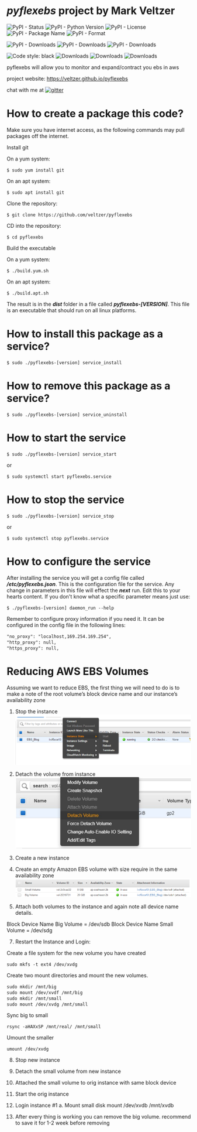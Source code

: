 
# *pyflexebs* project by Mark Veltzer

![PyPI - Status](https://img.shields.io/pypi/status/pyflexebs)
![PyPI - Python Version](https://img.shields.io/pypi/pyversions/pyflexebs)
![PyPI - License](https://img.shields.io/pypi/l/pyflexebs)
![PyPI - Package Name](https://img.shields.io/pypi/v/pyflexebs)
![PyPI - Format](https://img.shields.io/pypi/format/pyflexebs)

![PyPI - Downloads](https://img.shields.io/pypi/dd/pyflexebs)
![PyPI - Downloads](https://img.shields.io/pypi/dw/pyflexebs)
![PyPI - Downloads](https://img.shields.io/pypi/dm/pyflexebs)

![Code style: black](https://img.shields.io/badge/code%20style-black-000000.svg)
![Downloads](https://pepy.tech/badge/pyflexebs)
![Downloads](https://pepy.tech/badge/pyflexebs/month)
![Downloads](https://pepy.tech/badge/pyflexebs/week)



pyflexebs will allow you to monitor and expand/contract you ebs in aws

project website: <https://veltzer.github.io/pyflexebs>

chat with me at [![gitter](https://badges.gitter.im/Join%20Chat.svg)](https://gitter.im/veltzer/mark.veltzer)

# How to create a package this code?

Make sure you have internet access, as the following commands may pull packages off the internet.

Install git

On a yum system:

    $ sudo yum install git

On an apt system:

    $ sudo apt install git

Clone the repository:

    $ git clone https://github.com/veltzer/pyflexebs

CD into the repository:

    $ cd pyflexebs

Build the executable

On a yum system:

    $ ./build.yum.sh

On an apt system:
    
    $ ./build.apt.sh

The result is in the ***dist*** folder in a file called ***pyflexebs-[VERSION]***.
This file is an executable that should run on all linux platforms.


# How to install this package as a service?

    $ sudo ./pyflexebs-[version] service_install


# How to remove this package as a service?

    $ sudo ./pyflexebs-[version] service_uninstall


# How to start the service

    $ sudo ./pyflexebs-[version] service_start

or

    $ sudo systemctl start pyflexebs.service


# How to stop the service
    
    $ sudo ./pyflexebs-[version] service_stop

or

    $ sudo systemctl stop pyflexebs.service


# How to configure the service

After installing the service you will get a config file called ***/etc/pyflexebs.json***.
This is the configuration file for the service. Any change in parameters in this file
will effect the ***next*** run. Edit this to your hearts content. If you don't know what
a specific parameter means just use:

    $ ./pyflexebs-[version] daemon_run --help


Remember to configure proxy information if you need it. It can be configured in the config
file in the following lines:

    "no_proxy": "localhost,169.254.169.254",
    "http_proxy": null,
    "https_proxy": null,


# Reducing AWS EBS Volumes

Assuming we want to reduce EBS, the first thing we will need to do is to make a note of the root volume’s block device name and our instance’s availability zone

1. Stop the instance
![stop_instance](images/stop_instance.png)  
2. Detach the volume from instance
![detach_volume](images/detach_volume.png)  
3. Create a new instance

5. Create an empty Amazon EBS volume with size require in the same availability zone
![volume](images/volume.png)  

6. Attach both volumes to the instance and again note all device name details.

Block Device Name Big Volume = /dev/sdb
Block Device Name Small Volume = /dev/sdg

7. Restart the Instance and Login:

Create a file system for the new volume you have created
```
sudo mkfs -t ext4 /dev/xvdg
```
Create two mount directories and mount the new volumes.
```
sudo mkdir /mnt/big
sudo mount /dev/xvdf /mnt/big
sudo mkdir /mnt/small
sudo mount /dev/xvdg /mnt/small
```
Sync big to small
```
rsync -aHAXxSP /mnt/real/ /mnt/small
```
Umount the smaller
```
umount /dev/xvdg
```
8.	Stop new instance

9.	Detach the small volume from new instance

10.	Attached the small volume to orig instance with same block device

11.	Start the orig instance

12.	Login instance #1
a.	Mount small disk
mount  /dev/xvdb /mnt/xvdb

13. After every thing is working you can remove the big volume. recommend to save it for 1-2 week before removing


